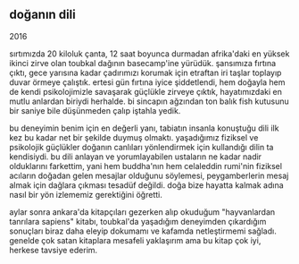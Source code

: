 ## doğanın dili

2016

sırtımızda 20 kiloluk çanta, 12 saat boyunca durmadan afrika'daki en yüksek ikinci zirve olan toubkal dağının basecamp'ine yürüdük. şansımıza fırtına çıktı, gece yarısına kadar çadırımızı korumak için etraftan iri taşlar toplayıp duvar örmeye çalıştık. ertesi gün fırtına iyice şiddetlendi, hem doğayla hem de kendi psikolojimizle savaşarak güçlükle zirveye çıktık, hayatımızdaki en mutlu anlardan biriydi herhalde. bi sincapın ağzından ton balık fish kutusunu bir saniye bile düşünmeden çalıp iştahla yedik.

bu deneyimin benim için en değerli yanı, tabiatın insanla konuştuğu dili ilk kez bu kadar net bir şekilde duymuş olmaktı. yaşadığımız fiziksel ve psikolojik güçlükler doğanın canlıları yönlendirmek için kullandığı dilin ta kendisiydi. bu dili anlayan ve yorumlayabilen ustaların ne kadar nadir olduklarını farkettim, yani hem buddha'nın hem celaleddin rumi'nin fiziksel acıların doğadan gelen mesajlar olduğunu söylemesi, peygamberlerin mesaj almak için dağlara çıkması tesadüf değildi. doğa bize hayatta kalmak adına nasıl bir yön izlememiz gerektiğini öğretti.

aylar sonra ankara'da kitapçıları gezerken alıp okuduğum "hayvanlardan tanrılara sapiens" kitabı, toubkal'da yaşadığım deneyimden çıkardığım sonuçları biraz daha eleyip dokumamı ve kafamda netleştirmemi sağladı. genelde çok satan kitaplara mesafeli yaklaşırım ama bu kitap çok iyi, herkese tavsiye ederim.
